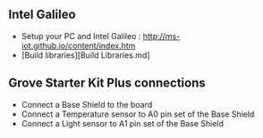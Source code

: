 ## Intel Galileo
* Setup your PC and Intel Galileo : http://ms-iot.github.io/content/index.htm
* [Build libraries][Build Libraries.md]

## Grove Starter Kit Plus connections
* Connect a Base Shield to the board 
* Connect a Temperature sensor to A0 pin set of the Base Shield
* Connect a Light sensor to A1 pin set of the Base Shield